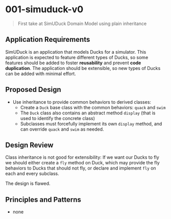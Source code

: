 # 001-simuduck-v0
> First take at SimUDuck Domain Model using plain inheritance

## Application Requirements
SimUDuck is an application that models Ducks for a simulator. This application is expected to feature different types of Ducks, so some features should be added to foster **reusability** and prevent **code duplication**.
The application should be extensible, so new types of Ducks can be added with minimal effort.

## Proposed Design
+ Use inheritance to provide common behaviors to derived classes:
  + Create a `Duck` base class with the common behaviors: `quack` and `swim`
  + The `Duck` class also contains an abstract method `display` (that is used to identify the concrete class) 
  + Subclasses must forcefully implement its own `display` method, and can override `quack` and `swim` as needed.

## Design Review
Class inheritance is not good for extensibility:
If we want our Ducks to fly we should either create a `fly` method on Duck, which may provide the fly behaviors to Ducks that should not fly, or declare and implement `fly` on each and every subclass.

The design is flawed.

## Principles and Patterns
+ none